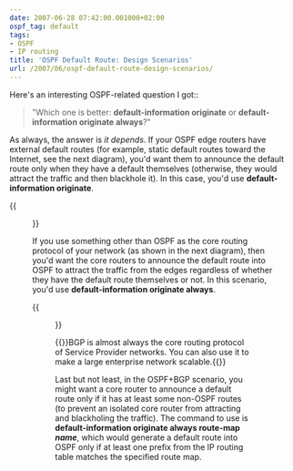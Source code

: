 ```yaml
---
date: 2007-06-28 07:42:00.001000+02:00
ospf_tag: default
tags:
- OSPF
- IP routing
title: 'OSPF Default Route: Design Scenarios'
url: /2007/06/ospf-default-route-design-scenarios/
---
```

Here's an interesting OSPF-related question I got::

> "Which one is better: **default-information originate** or **default-information originate always**?"

As always, the answer is *it depends*. If your OSPF edge routers have external default routes (for example, static default routes toward the Internet, see the next diagram), you\'d want them to announce the default route only when they have a default themselves (otherwise, they would attract the traffic and then blackhole it). In this case, you'd use **default-information originate**.
<!--more-->
{{<figure src="/2007/06/OSPF_A.jpg">}}

If you use something other than OSPF as the core routing protocol of your network (as shown in the next diagram), then you'd want the core routers to announce the default route into OSPF to attract the traffic from the edges regardless of whether they have the default route themselves or not. In this scenario, you'd use **default-information originate always**.

{{<figure src="/2007/06/OSPF_B.jpg">}}

{{<note>}}BGP is almost always the core routing protocol of Service Provider networks. You can also use it to make a large enterprise network scalable.{{</note>}}

Last but not least, in the OSPF+BGP scenario, you might want a core router to announce a default route only if it has at least some non-OSPF routes (to prevent an isolated core router from attracting and blackholing the traffic). The command to use is **default-information originate always route-map *name***, which would generate a default route into OSPF only if at least one prefix from the IP routing table matches the specified route map.
